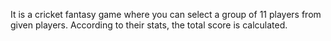 It is a cricket fantasy game where you can select a group of 11 players from given players. 
According to their stats, the total score is calculated.
